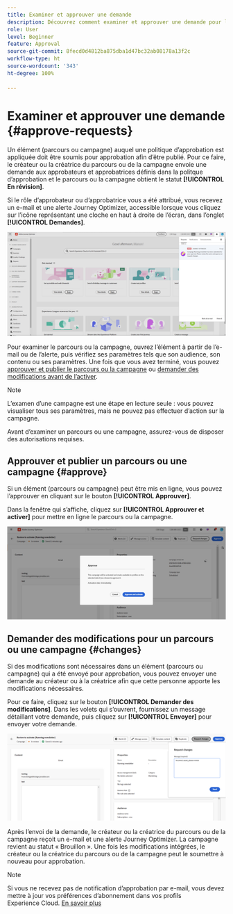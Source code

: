 ```yaml
---
title: Examiner et approuver une demande
description: Découvrez comment examiner et approuver une demande pour la publication de parcours et de campagnes.
role: User
level: Beginner
feature: Approval
source-git-commit: 8fecd0d4812ba875dba1d47bc32ab08178a13f2c
workflow-type: ht
source-wordcount: '343'
ht-degree: 100%

---
```



# Examiner et approuver une demande {#approve-requests}

Un élément (parcours ou campagne) auquel une politique d’approbation est appliquée doit être soumis pour approbation afin d’être publié. Pour ce faire, le créateur ou la créatrice du parcours ou de la campagne envoie une demande aux approbateurs et approbatrices définis dans la politque d’approbation et le parcours ou la campagne obtient le statut **[!UICONTROL En révision]**.

Si le rôle d’approbateur ou d’approbatrice vous a été attribué, vous recevez un e-mail et une alerte Journey Optimizer, accessible lorsque vous cliquez sur l’icône représentant une cloche en haut à droite de l’écran, dans l’onglet **[!UICONTROL Demandes]**.

![](assets/request-notification.png)

Pour examiner le parcours ou la campagne, ouvrez l’élément à partir de l’e-mail ou de l’alerte, puis vérifiez ses paramètres tels que son audience, son contenu ou ses paramètres.
Une fois que vous avez terminé, vous pouvez [approuver et publier le parcours ou la campagne](#approve) ou [demander des modifications avant de l’activer](#changes).

>[!NOTE]
>
>L’examen d’une campagne est une étape en lecture seule : vous pouvez visualiser tous ses paramètres, mais ne pouvez pas effectuer d’action sur la campagne.
>
>Avant d’examiner un parcours ou une campagne, assurez-vous de disposer des autorisations requises.

## Approuver et publier un parcours ou une campagne {#approve}

Si un élément (parcours ou campagne) peut être mis en ligne, vous pouvez l’approuver en cliquant sur le bouton **[!UICONTROL Approuver]**.

Dans la fenêtre qui s’affiche, cliquez sur **[!UICONTROL Approuver et activer]** pour mettre en ligne le parcours ou la campagne.

![](assets/approve-request.png)

## Demander des modifications pour un parcours ou une campagne {#changes}

Si des modifications sont nécessaires dans un élément (parcours ou campagne) qui a été envoyé pour approbation, vous pouvez envoyer une demande au créateur ou à la créatrice afin que cette personne apporte les modifications nécessaires.

Pour ce faire, cliquez sur le bouton **[!UICONTROL Demander des modifications]**. Dans les volets qui s’ouvrent, fournissez un message détaillant votre demande, puis cliquez sur **[!UICONTROL Envoyer]** pour envoyer votre demande.

![](assets/request-changes.png)

Après l’envoi de la demande, le créateur ou la créatrice du parcours ou de la campagne reçoit un e-mail et une alerte Journey Optimizer. La campagne revient au statut « Brouillon ». Une fois les modifications intégrées, le créateur ou la créatrice du parcours ou de la campagne peut le soumettre à nouveau pour approbation.

>[!NOTE]
>
> Si vous ne recevez pas de notification d’approbation par e-mail, vous devez mettre à jour vos préférences d’abonnement dans vos profils Experience Cloud. [En savoir plus](https://experienceleague.adobe.com/fr/docs/core-services/interface/features/account-preferences)
